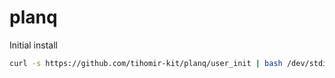 # planq

Initial install

```sh
curl -s https://github.com/tihomir-kit/planq/user_init | bash /dev/stdin
```

